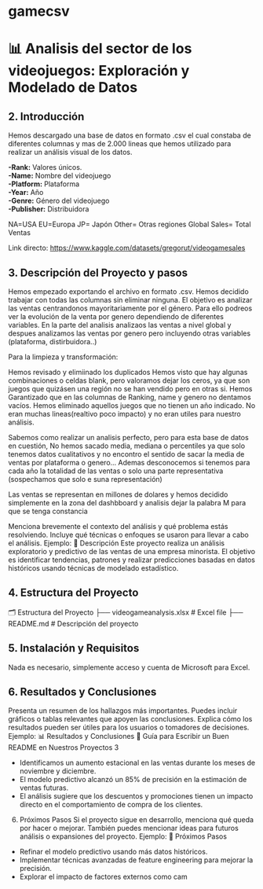 # gamecsv

# 📊 Analisis del sector de los videojuegos: Exploración y Modelado de Datos

## 2. Introducción

Hemos descargado una base de datos en formato .csv el cual constaba de diferentes columnas y mas de 2.000 lineas que hemos utilizado para realizar un análisis visual de los datos.

**-Rank:** Valores únicos.  
**-Name:** Nombre del videojuego  
**-Platform:** Plataforma  
**-Year:** Año  
**-Genre:** Género del videojuego  
**-Publisher:** Distribuidora  

NA=USA
EU=Europa
JP= Japón
Other= Otras regiones
Global Sales= Total Ventas

Link directo:
<https://www.kaggle.com/datasets/gregorut/videogamesales>

## 3. Descripción del Proyecto y pasos
Hemos empezado exportando el archivo en formato .csv. Hemos decidido trabajar con todas las columnas sin eliminar ninguna. El objetivo es analizar las ventas centrandonos mayoritariamente por el género. Para ello podreos ver la evolución de la venta por genero dependiendo de diferentes variables.
En la parte del analisis analizaos las ventas a nivel global y despues analizamos las ventas por genero pero incluyendo otras variables (plataforma, distirbuidora..)

Para la limpieza y transformación:

Hemos revisado y elimiinado los duplicados
Hemos visto que hay algunas combinaciones o celdas blank, pero valoramos dejar los ceros, ya que son juegos que quizásen una región no se han vendido pero en otras si.
Hemos Garantizado que en las columnas de Ranking, name y genero no dentamos vacíos.
Hemos eliminado aquellos juegos que no tienen un año indicado. No eran muchas lineas(realtivo poco impacto) y no eran utiles para nuestro análisis.

Sabemos como realizar un analisis perfecto, pero para esta base de datos en cuestión,
No hemos sacado media, mediana o percentiles ya que solo tenemos datos cualitativos y no encontro el sentido de sacar la media de ventas por plataforma o genero…
Ademas desconocemos si tenemos para cada año la totalidad de las ventas o solo una parte representativa (sospechamos que solo e suna representación)

Las ventas se representan en millones de dolares y hemos decidido simplemente en la zona del dashbboard y analisis dejar la palabra M para que se tenga constancia



Menciona brevemente el contexto del análisis y qué problema estás
resolviendo.
Incluye qué técnicas o enfoques se usaron para llevar a cabo el análisis.
Ejemplo: 📖 Descripción
Este proyecto realiza un análisis exploratorio y predictivo de las ventas de una
empresa minorista. El objetivo es identificar tendencias, patrones y realizar
predicciones basadas en datos históricos usando técnicas de modelado
estadístico.

## 4. Estructura del Proyecto

🗂 Estructura del Proyecto
├── videogameanalysis.xlsx # Excel file
├── README.md # Descripción del proyecto

## 5. Instalación y Requisitos
Nada es necesario, simplemente acceso y cuenta de Microsoft para Excel.

## 6. Resultados y Conclusiones

Presenta un resumen de los hallazgos más importantes.
Puedes incluir gráficos o tablas relevantes que apoyen las conclusiones.
Explica cómo los resultados pueden ser útiles para los usuarios o
tomadores de decisiones.
Ejemplo:
📊 Resultados y Conclusiones
📝 Guía para Escribir un Buen README en Nuestros Proyectos 3
- Identificamos un aumento estacional en las ventas durante los meses de
noviembre y diciembre.
- El modelo predictivo alcanzó un 85% de precisión en la estimación de ventas
futuras.
- El análisis sugiere que los descuentos y promociones tienen un impacto
directo en el comportamiento de compra de los clientes.
6. Próximos Pasos
Si el proyecto sigue en desarrollo, menciona qué queda por hacer o
mejorar.
También puedes mencionar ideas para futuros análisis o expansiones del
proyecto.
Ejemplo:
🔄 Próximos Pasos
- Refinar el modelo predictivo usando más datos históricos.
- Implementar técnicas avanzadas de feature engineering para mejorar la
precisión.
- Explorar el impacto de factores externos como cam
